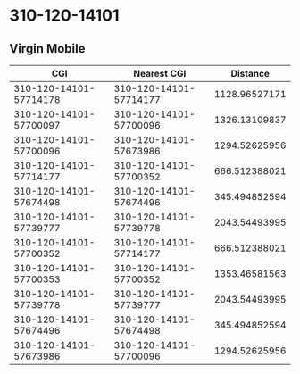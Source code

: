 # 310-120-14101
## Virgin Mobile


| CGI | Nearest CGI | Distance |
|-----|-------------|----------|
| 310-120-14101-57714178 | 310-120-14101-57714177 | 1128.96527171 |
| 310-120-14101-57700097 | 310-120-14101-57700096 | 1326.13109837 |
| 310-120-14101-57700096 | 310-120-14101-57673986 | 1294.52625956 |
| 310-120-14101-57714177 | 310-120-14101-57700352 | 666.512388021 |
| 310-120-14101-57674498 | 310-120-14101-57674496 | 345.494852594 |
| 310-120-14101-57739777 | 310-120-14101-57739778 | 2043.54493995 |
| 310-120-14101-57700352 | 310-120-14101-57714177 | 666.512388021 |
| 310-120-14101-57700353 | 310-120-14101-57700352 | 1353.46581563 |
| 310-120-14101-57739778 | 310-120-14101-57739777 | 2043.54493995 |
| 310-120-14101-57674496 | 310-120-14101-57674498 | 345.494852594 |
| 310-120-14101-57673986 | 310-120-14101-57700096 | 1294.52625956 |
